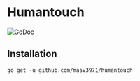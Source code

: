 # Humantouch

[![GoDoc](https://pkg.go.dev/github.com/masv3971/humantouch?status.svg)](https://pkg.go.dev/github.com/masv3971/humantouch)

## Installation

```
go get -u github.com/masv3971/humantouch
```